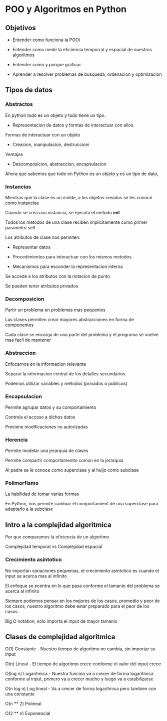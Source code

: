 # POO y Algoritmos en Python

## Objetivos

- Entender como funciona la POOi

- Entender como medir la eficiencia temporral y espacial de nuestros algoritmos

- Entender como y porque graficar

- Aprender a resolver problemas de busqueda, ordenacion y optimizacion

## Tipos de datos

### Abstractos

En python todo es un objeto y todo tiene un tipo.

- Representacion de datos y formas de interactuar con ellos.

Formas de interactuar con un objeto

- Creacion, manipulacion, destruccioni

Ventajas

- Descomposicion, abstraccion, encapsulacion

Ahora que sabemos que todo en Python es un objeto y es un tipo de dato,

### Instancias

Mientras que la clase es un molde, a los objetos creados se les conoce como instancias

Cuando se crea una instancia, se ejecuta el metodo __init__

Todos los metodos de una clase reciben implicitamente como primer parametro self

Los atributos de clase nos permiten:

- Representar datos

- Procedimientos para interactuar con los mismos metodos

- Mecanismos para esconder la representacion interna

Se accede a los atributos con la notacion de punto

Se pueden tener atributos privados

### Decomposicion

Partir un problema en problemas mas pequenios

Las clases permiten crear mayores abstracciones en forma de componentes

Cada clase se encarga de una parte del problema y el programa se vuelve mas facil de mantener

### Abstraccion

Enfocarnos en la informacion relevante

Separar la informacion central de los detalles secundarios

Podemos utilizar variables y metodos (privados o publicos)

### Encapsulacion

Permite agrupar datos y su comportamiento

Controla el acceso a dichos datos

Previene modificaciones no autorizadas

### Herencia

Permite modelar una jerarquia de clases

Permite compartir comportameinto comun en la jerarquia

Al padre se le conoce como superclase y al huijo como subclase

### Polimorfismo

La habilidad de tomar varias formas

En Python, nos permite cambiar el comportamient de una superclase para adaptarlo a la subclase

## Intro a la complejidad algoritmica

Por que comparamos la eficiencia de un algoritmo

Complejidad temporal vs Complejidad espacial

### Crecimiento asintotico

No importan variaciones pequenias, el crecimiento asintotico es cuando el input se acerca mas al infinito

El enfoque se ecentra en lo que pasa conforme el tamanio del problema se acerca al infinito

Siempre podemos pensar en los mejores de los casos, promedio y peor de los casos, nuestro algoritmo debe estar preparado para el peor de los casos.

Big O notation, solo importa el input de mayor tamanio

## Clases de complejidad algoritmica

O(1) Constante - Nuestro tiempo de algoritmo no cambia, sin importar su input

O(n) Lineal - El tiempo de algoritmo crece conforme el valor del input crece

O(log n) Logaritmica - Nuestra funcion va a crecer de forma logaritmica conforme al input, primero va a crecer mucho y luego va a estabilizarse

O(n log n) Log lineal - Va a crecer de forma logaritmica pero tambien con una constante

O(n ** 2) Polineal

O(2 ** n) Exponencial